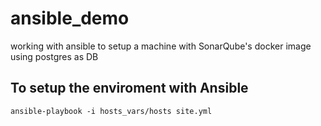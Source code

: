 # ansible_demo
working with ansible to setup a machine with SonarQube's docker image using postgres as DB

## To setup the enviroment with Ansible
```shell
ansible-playbook -i hosts_vars/hosts site.yml
```

